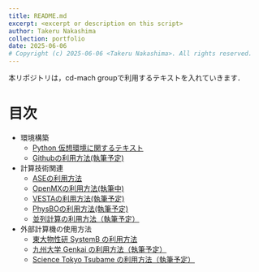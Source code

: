 ```yaml
---
title: README.md
excerpt: <excerpt or description on this script>
author: Takeru Nakashima
collection: portfolio
date: 2025-06-06
# Copyright (c) 2025-06-06 <Takeru Nakashima>. All rights reserved.
---
```


本リポジトリは，cd-mach groupで利用するテキストを入れていきます．
# 目次
- 環境構築
    - [Python 仮想環境に関するテキスト](./doc/env4mac/environment.md)
    - [Githubの利用方法(執筆予定)](./doc/github/github.md)
- 計算技術関連
    - [ASEの利用方法](./doc/ase/ase.md)
    - [OpenMXの利用方法(執筆中)](./doc/openmx/openmx.md)
    - [VESTAの利用方法(執筆予定)](./doc/vesta/vesta.md)
    - [PhysBOの利用方法(執筆予定)](./doc/physbo/physbo_guide.md)
    - [並列計算の利用方法（執筆予定）](./doc/paralle_computing/parallel_computing_guide.md)
- 外部計算機の使用方法
    - [東大物性研 SystemB の利用方法](./doc/supercom/systemb.md)
    - [九州大学 Genkai の利用方法（執筆予定）](./doc/supercom/genkai.md)
    - [Science Tokyo Tsubame の利用方法（執筆予定）](./doc/supercom/tsubame.md)

<!---
- 参考文献の共有
    - [基礎的な知識の参考図書](./doc/reference/list.md)
--->
